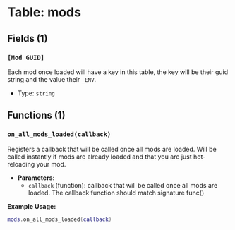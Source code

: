 # Table: mods

## Fields (1)

### `[Mod GUID]`

Each mod once loaded will have a key in this table, the key will be their guid string and the value their `_ENV`.

- Type: `string`

## Functions (1)

### `on_all_mods_loaded(callback)`

Registers a callback that will be called once all mods are loaded. Will be called instantly if mods are already loaded and that you are just hot-reloading your mod.

- **Parameters:**
  - `callback` (function): callback that will be called once all mods are loaded. The callback function should match signature func()

**Example Usage:**
```lua
mods.on_all_mods_loaded(callback)
```


